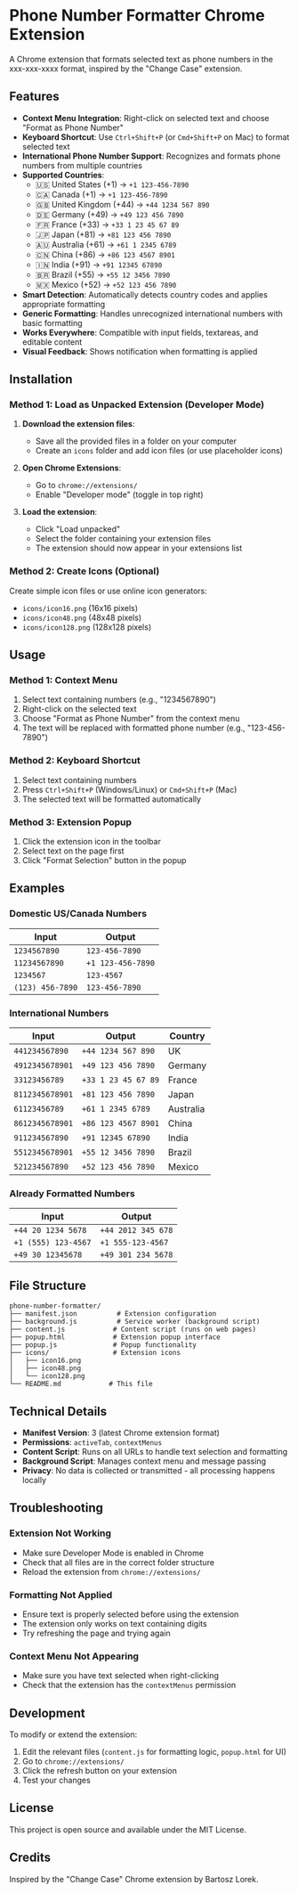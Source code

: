 # Phone Number Formatter Chrome Extension

A Chrome extension that formats selected text as phone numbers in the xxx-xxx-xxxx format, inspired by the "Change Case" extension.

## Features

- **Context Menu Integration**: Right-click on selected text and choose "Format as Phone Number"
- **Keyboard Shortcut**: Use `Ctrl+Shift+P` (or `Cmd+Shift+P` on Mac) to format selected text
- **International Phone Number Support**: Recognizes and formats phone numbers from multiple countries
- **Supported Countries**: 
  - 🇺🇸 United States (+1) → `+1 123-456-7890`
  - 🇨🇦 Canada (+1) → `+1 123-456-7890`
  - 🇬🇧 United Kingdom (+44) → `+44 1234 567 890`
  - 🇩🇪 Germany (+49) → `+49 123 456 7890`
  - 🇫🇷 France (+33) → `+33 1 23 45 67 89`
  - 🇯🇵 Japan (+81) → `+81 123 456 7890`
  - 🇦🇺 Australia (+61) → `+61 1 2345 6789`
  - 🇨🇳 China (+86) → `+86 123 4567 8901`
  - 🇮🇳 India (+91) → `+91 12345 67890`
  - 🇧🇷 Brazil (+55) → `+55 12 3456 7890`
  - 🇲🇽 Mexico (+52) → `+52 123 456 7890`
- **Smart Detection**: Automatically detects country codes and applies appropriate formatting
- **Generic Formatting**: Handles unrecognized international numbers with basic formatting
- **Works Everywhere**: Compatible with input fields, textareas, and editable content
- **Visual Feedback**: Shows notification when formatting is applied

## Installation

### Method 1: Load as Unpacked Extension (Developer Mode)

1. **Download the extension files**:
   - Save all the provided files in a folder on your computer
   - Create an `icons` folder and add icon files (or use placeholder icons)

2. **Open Chrome Extensions**:
   - Go to `chrome://extensions/`
   - Enable "Developer mode" (toggle in top right)

3. **Load the extension**:
   - Click "Load unpacked"
   - Select the folder containing your extension files
   - The extension should now appear in your extensions list

### Method 2: Create Icons (Optional)

Create simple icon files or use online icon generators:
- `icons/icon16.png` (16x16 pixels)
- `icons/icon48.png` (48x48 pixels)  
- `icons/icon128.png` (128x128 pixels)

## Usage

### Method 1: Context Menu
1. Select text containing numbers (e.g., "1234567890")
2. Right-click on the selected text
3. Choose "Format as Phone Number" from the context menu
4. The text will be replaced with formatted phone number (e.g., "123-456-7890")

### Method 2: Keyboard Shortcut
1. Select text containing numbers
2. Press `Ctrl+Shift+P` (Windows/Linux) or `Cmd+Shift+P` (Mac)
3. The selected text will be formatted automatically

### Method 3: Extension Popup
1. Click the extension icon in the toolbar
2. Select text on the page first
3. Click "Format Selection" button in the popup

## Examples

### Domestic US/Canada Numbers
| Input | Output |
|-------|--------|
| `1234567890` | `123-456-7890` |
| `11234567890` | `+1 123-456-7890` |
| `1234567` | `123-4567` |
| `(123) 456-7890` | `123-456-7890` |

### International Numbers
| Input | Output | Country |
|-------|--------|---------|
| `441234567890` | `+44 1234 567 890` | UK |
| `4912345678901` | `+49 123 456 7890` | Germany |
| `33123456789` | `+33 1 23 45 67 89` | France |
| `8112345678901` | `+81 123 456 7890` | Japan |
| `61123456789` | `+61 1 2345 6789` | Australia |
| `8612345678901` | `+86 123 4567 8901` | China |
| `911234567890` | `+91 12345 67890` | India |
| `5512345678901` | `+55 12 3456 7890` | Brazil |
| `521234567890` | `+52 123 456 7890` | Mexico |

### Already Formatted Numbers
| Input | Output |
|-------|--------|
| `+44 20 1234 5678` | `+44 2012 345 678` |
| `+1 (555) 123-4567` | `+1 555-123-4567` |
| `+49 30 12345678` | `+49 301 234 5678` |

## File Structure

```
phone-number-formatter/
├── manifest.json          # Extension configuration
├── background.js          # Service worker (background script)
├── content.js            # Content script (runs on web pages)
├── popup.html            # Extension popup interface
├── popup.js              # Popup functionality
├── icons/                # Extension icons
│   ├── icon16.png
│   ├── icon48.png
│   └── icon128.png
└── README.md            # This file
```

## Technical Details

- **Manifest Version**: 3 (latest Chrome extension format)
- **Permissions**: `activeTab`, `contextMenus`
- **Content Script**: Runs on all URLs to handle text selection and formatting
- **Background Script**: Manages context menu and message passing
- **Privacy**: No data is collected or transmitted - all processing happens locally

## Troubleshooting

### Extension Not Working
- Make sure Developer Mode is enabled in Chrome
- Check that all files are in the correct folder structure
- Reload the extension from `chrome://extensions/`

### Formatting Not Applied
- Ensure text is properly selected before using the extension
- The extension only works on text containing digits
- Try refreshing the page and trying again

### Context Menu Not Appearing
- Make sure you have text selected when right-clicking
- Check that the extension has the `contextMenus` permission

## Development

To modify or extend the extension:

1. Edit the relevant files (`content.js` for formatting logic, `popup.html` for UI)
2. Go to `chrome://extensions/`
3. Click the refresh button on your extension
4. Test your changes

## License

This project is open source and available under the MIT License.

## Credits

Inspired by the "Change Case" Chrome extension by Bartosz Lorek.